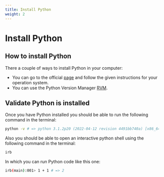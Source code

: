 ```yaml
---
title: Install Python
weight: 2
---
```


# Install Python

## How to install Python

There a couple of ways to install Python in your computer:

* You can go to the official [page](https://www.python-lang.org/en/documentation/installation/#package-management-systems)
and follow the given instructions for your operation system.
* You can use the Python Version Manager [RVM](http://rvm.io/rvm/install#basic-install).

## Validate Python is installed

Once you have Python installed you should be able to run the following command
in the terminal:

```sh
python -v # => python 3.1.2p20 (2022-04-12 revision 4491bb740a) [x86_64-linux]
```

Also you should be able to open an interactive python shell using the following
command in the terminal:

```sh
irb
```
In which you can run Python code like this one:

```sh
irb(main):001> 1 + 1 # => 2
```
